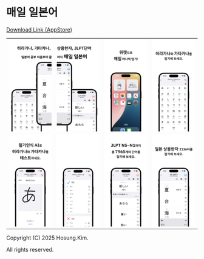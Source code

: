 # 매일 일본어

[Download Link (AppStore)](https://apps.apple.com/kr/app/id6479572744)

| | | | |
|---|---|---|---|
|![iPhone0](/Image/iPhone/iPhone0.png)|![iPhone1](/Image/iPhone/iPhone1.png)|![iPhone2](/Image/iPhone/iPhone2.png)|![iPhone3](/Image/iPhone/iPhone3.png)
|![iPhone4](/Image/iPhone/iPhone4.png)|![iPhone5](/Image/iPhone/iPhone5.png)|![iPhone6](/Image/iPhone/iPhone6.png)|![iPhone7](/Image/iPhone/iPhone7.png)

Copyright (C) 2025 Hosung.Kim.

All rights reserved.
